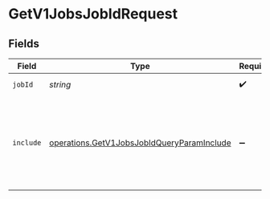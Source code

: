 # GetV1JobsJobIdRequest


## Fields

| Field                                                                                                                                  | Type                                                                                                                                   | Required                                                                                                                               | Description                                                                                                                            |
| -------------------------------------------------------------------------------------------------------------------------------------- | -------------------------------------------------------------------------------------------------------------------------------------- | -------------------------------------------------------------------------------------------------------------------------------------- | -------------------------------------------------------------------------------------------------------------------------------------- |
| `jobId`                                                                                                                                | *string*                                                                                                                               | :heavy_check_mark:                                                                                                                     | The UUID of the job                                                                                                                    |
| `include`                                                                                                                              | [operations.GetV1JobsJobIdQueryParamInclude](../../models/operations/getv1jobsjobidqueryparaminclude.md)                               | :heavy_minus_sign:                                                                                                                     | Available options:<br/>- all_compensations: Include all effective dated compensations for the job instead of only the current compensation |